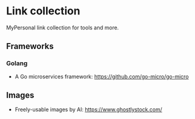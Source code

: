 # Link collection

MyPersonal link collection for tools and more.


## Frameworks

### Golang

* A Go microservices framework: https://github.com/go-micro/go-micro

## Images

* Freely-usable images by AI: https://www.ghostlystock.com/
